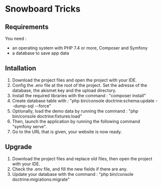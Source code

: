 # Snowboard Tricks

## Requirements

You need :
- an operating system with PHP 7.4 or more, Composer and Symfony
- a database to save app data

## Intallation

1. Download the project files and open the project with your IDE.
2. Config the .env file at the root of the project. Set the adresse of the database, the akismet key and the upload directory.
3. Install the required libraries with the command : "composer install"
4. Create database table with : "php bin/console doctrine:schema:update --dump-sql --force"
5. Optionally, load the demo data by running the command : "php bin/console doctrine:fixtures:load"
6. Then, launch the application by running the following command "symfony serve".
7. Go to the URL that is given, your website is now ready.

## Upgrade

1. Download the project files and replace old files, then open the project with your IDE.
2. Check the .env file, and fill the new fields if there are any.
3. Update your database with the command : "php bin/console doctrine:migrations:migrate"
